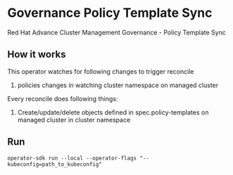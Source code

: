 [comment]: # ( Copyright Contributors to the Open Cluster Management project )

# Governance Policy Template Sync
Red Hat Advance Cluster Management Governance - Policy Template Sync

## How it works

This operator watches for following changes to trigger reconcile


1. policies changes in watching cluster namespace on managed cluster

Every reconcile does following things:

1. Create/update/delete objects defined in spec.policy-templates on managed cluster in cluster namespace

## Run
```
operator-sdk run --local --operator-flags "--kubeconfig=path_to_kubeconfig"
```

<!---
Date: Jan/04/2021
-->
